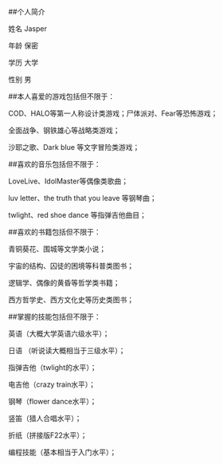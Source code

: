 ##个人简介

姓名 Jasper

年龄 保密

学历 大学

性别 男

##本人喜爱的游戏包括但不限于：

COD、HALO等第一人称设计类游戏；尸体派对、Fear等恐怖游戏；

全面战争、钢铁雄心等战略类游戏；

沙耶之歌、Dark blue 等文字冒险类游戏；

##喜欢的音乐包括但不限于：

LoveLive、IdolMaster等偶像类歌曲；

luv letter、the truth that you leave 等钢琴曲；

twlight、red shoe dance 等指弹吉他曲目；

##喜欢的书籍包括但不限于：

青铜葵花、围城等文学类小说；

宇宙的结构、囚徒的困境等科普类图书；

逻辑学、偶像的黄昏等哲学类书籍；

西方哲学史、西方文化史等历史类图书；

##掌握的技能包括但不限于：

英语（大概大学英语六级水平）；

日语 （听说读大概相当于三级水平）；

指弹吉他（twlight的水平）；

电吉他（crazy train水平）；

钢琴（flower dance水平）；

竖笛（猎人合唱水平）；

折纸（拼接版F22水平）；

编程技能（基本相当于入门水平）；









   

